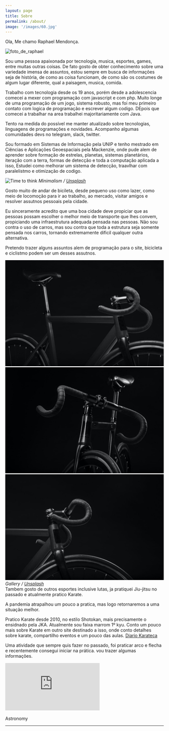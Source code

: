 ```yaml
---
layout: page
title: Sobre
permalink: /about/
image: '/images/60.jpg'
---
```


Ola, Me chamo Raphael Mendonça.




![foto_de_raphael]({{site.baseurl}}/images/profile1.jpg "Foto do Raphael")

Sou uma pessoa apaixonada por tecnologia, musica, esportes, games, entre muitas outras coisas. De fato gosto de obter conhecimento sobre uma variedade imensa de assuntos, estou sempre em busca de informações seja de história, de como as coisa funcionam, de como são os costumes de algum lugar diferente, qual a paisagem, musica, comida. 

Trabalho com tecnologia desde os 19 anos, porém desde a adolescencia comecei a mexer com programação com  javascript e com php. Muito longe de uma programação de um jogo, sistema robusto, mas foi meu primeiro contato com logica de programação e escrever algum codigo. DEpois que comecei a trabalhar na area trabalhei majoritariamente com Java.

Tento na medida do possível me manter atualizado sobre tecnologias, linguagens de programações e novidades. Acompanho algumas comunidades devs no telegram, slack, twitter. 

Sou formado em Sistemas de Informação pela UNIP e tenho mestrado em Ciências e Aplicações Geoespaciais pela Mackenzie, onde pude alem de aprender sobre formação de estrelas, planetas, sistemas planetários, iteração com a terra, formas de detecção e toda a computação aplicada a isso, Estudei como melhorar um sistema de detecção, traavlhar com paralelistmo e otimização de codigo. 




![Time to think]({{site.baseurl}}/images/501.jpg)
*Minimalism / [Unsplash](https://unsplash.com/)*

Gosto muito de andar de bicileta, desde pequeno uso como lazer, como meio de locomoção para ir ao trabalho, ao mercado, visitar amigos e resolver assutnos pessoais pela cidade. 

Eu sinceramente acredito que uma boa cidade deve propiciar que as pessoas possam escolher o melhor meio de transporte que lhes convem, propiciando uma infraestrutura adequada pensada nas pessoas. Não sou contra o uso de carros, mas sou contra que toda a estrutura seja somente pensada nos carros, tornando extremamente dificil qualquer outra alternativa. 

Pretendo trazer alguns assuntos alem de programação para o site, bicicleta e ciclistmo podem ser um desses assutnos. 


<div class="gallery-box">
  <div class="gallery">
    <img src="/images/900.jpg">
    <img src="/images/901.jpg">
    <img src="/images/902.jpg">
  </div>
  <em>Gallery / <a href="https://unsplash.com/" target="_blank">Unsplash</a></em>
</div>
Tambem gosto de outros esportes inclusive lutas, ja pratiquei Jiu-jitsu no passado e atualmente pratico Karate.

A pandemia atrapalhou um pouco a pratica, mas logo retornaremos a uma situação melhor. 

Pratico Karate desde 2010, no estilo Shotokan, mais precisamente o ensidnado pela JKA. Atualmente sou faixa marrom 1º kyu. Conto um pouco mais sobre Karate em outro site destinado a isso, onde conto detalhes sobre karate, compartilho eventos e um pouco das aulas. <a href="diariokarateca.com.br"> Diario Karateca </a>

Uma atividade que sempre quis fazer no passado, foi praticar arco e flecha e recentemente consegui iniciar na prática. vou trazer algumas informações. 

<p><iframe src="https://www.youtube.com/embed/QyQ85DEVpbc" frameborder="0" allowfullscreen></iframe></p>

Astronomy

<hr>